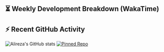 ## ⏳ Weekly Development Breakdown (WakaTime)
<!--START_SECTION:waka-->
<!--END_SECTION:waka-->

## ⚡ Recent GitHub Activity
<!--START_SECTION:activity-->
<!--END_SECTION:activity-->


![Alireza's GitHub stats](https://github-readme-stats.vercel.app/api?username=YOUR_USERNAME&show_icons=true&theme=radical)
[![Pinned Repo](https://github-readme-stats.vercel.app/api/pin/?username=guilyx&repo=guilyx&theme=radical)](https://github.com/guilyx/guilyx)
